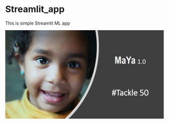 # Streamlit_app
This is simple Streamlit ML app


![.](https://github.com/Ibrokhimsadikov/ABD_Society/blob/master/Maya.JPG)
